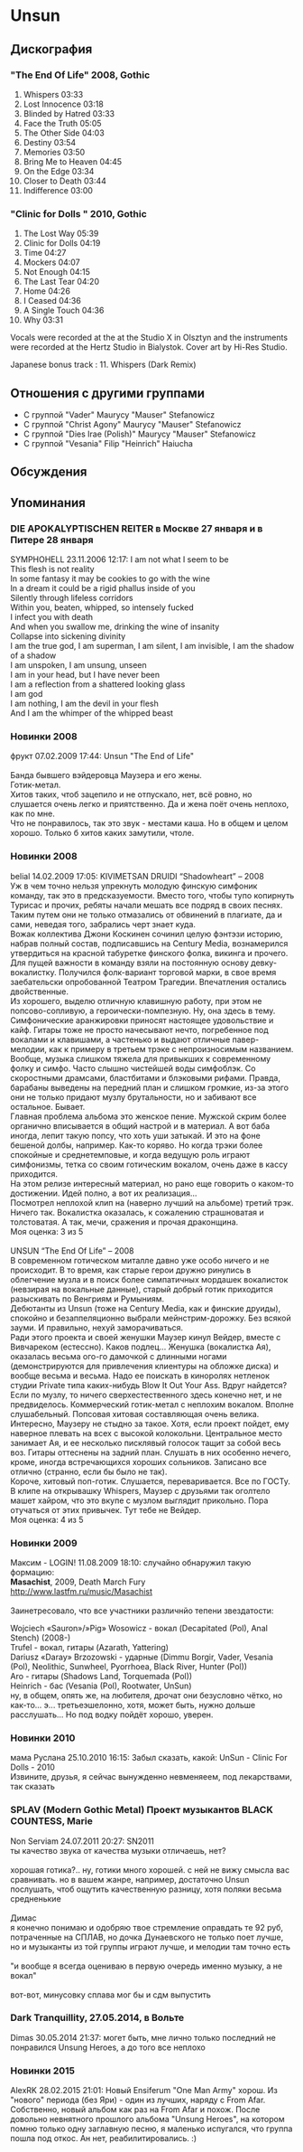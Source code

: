 # Unsun



## Дискография

### "The End Of Life" 2008, Gothic

1. Whispers 03:33
2. Lost Innocence 03:18
3. Blinded by Hatred 03:33
4. Face the Truth 05:05
5. The Other Side 04:03
6. Destiny 03:54
7. Memories 03:50
8. Bring Me to Heaven 04:45
9. On the Edge 03:34
10. Closer to Death 03:44
11. Indifference 03:00 

### "Clinic for Dolls " 2010, Gothic

1. The Lost Way 05:39  
2. Clinic for Dolls 04:19  
3. Time 04:27  
4. Mockers 04:07  
5. Not Enough 04:15  
6. The Last Tear 04:20  
7. Home 04:26  
8. I Ceased 04:36  
9. A Single Touch 04:36  
10. Why 03:31 


Vocals were recorded at the at the Studio X in Olsztyn and the instruments were
recorded at the Hertz Studio in Bialystok.
Cover art by Hi-Res Studio.

Japanese bonus track :
11. Whispers (Dark Remix) 


## Отношения с другими группами

* C группой "Vader" Maurycy "Mauser" Stefanowicz
* C группой "Christ Agony" Maurycy "Mauser" Stefanowicz
* C группой "Dies Irae (Polish)" Maurycy "Mauser" Stefanowicz
* C группой "Vesania" Filip "Heinrich" Haіucha 

## Обсуждения


## Упоминания

### DIE APOKALYPTISCHEN REITER в Москве 27 января и в Питере 28 января

SYMPHOHELL 23.11.2006 12:17:
I am not what I seem to be<BR>This flesh is not reality<BR>In some fantasy it may be cookies to go with the wine<BR>In a dream it could be a rigid phallus inside of you<BR>Silently through lifeless corridors<BR>Within you, beaten, whipped, so intensely fucked<BR>I infect you with death<BR>And when you swallow me, drinking the wine of insanity<BR>Collapse into sickening divinity<BR>I am the true god, I am superman, I am silent, I am invisible, I am the shadow of a shadow<BR>I am unspoken, I am unsung, unseen<BR>I am in your head, but I have never been<BR>I am a reflection from a shattered looking glass<BR>I am god<BR>I am nothing, I am the devil in your flesh<BR>And I am the whimper of the whipped beast

### Новинки 2008

фрукт 07.02.2009 17:44:
Unsun "The End of Life"<BR><BR>Банда бывшего вэйдеровца Маузера и его жены.<BR>Готик-метал.<BR>Хитов таких, чтоб зацепило и не отпускало, нет, всё ровно, но слушается очень легко и приятственно. Да и жена поёт очень неплохо, как по мне.<BR>Что не понравилось, так это звук - местами каша. Но в общем и целом хорошо. Только б хитов каких замутили, чтоле.

### Новинки 2008

belial 14.02.2009 17:05:
KIVIMETSAN DRUIDI “Shadowheart” – 2008<BR>Уж в чем точно нельзя упрекнуть молодую финскую симфоник команду, так это в предсказуемости. Вместо того, чтобы тупо копирнуть Турисас и прочих, ребяты начали мешать все подряд в своих песнях. Таким путем они не только отмазались от обвинений в плагиате, да и сами, неведая того, забрались черт знает куда.  <BR>Вожак коллектива Джони Коскинен сочинил целую фэнтэзи историю, набрав полный состав, подписавшись на Century Media, вознамерился утвердиться на красной табуретке финского фолка, викинга и прочего. Для пущей важности в команду взяли на постоянную основу девку-вокалистку. Получился фолк-вариант торговой марки, в свое время заебательски опробованной Театром Трагедии. Впечатления остались двойственные.<BR>Из хорошего, выделю отличную клавишную работу, при этом не попсово-сопливую, а героически-помпезную. Ну, она здесь в тему. Симфонические аранжировки приносят настоящее удовольствие и кайф. Гитары тоже не просто начесывают нечто, погребенное под вокалами и клавишами, а частенько и выдают отличные павер-мелодии, как к примеру в третьем трэке с непроизносимым названием. Вообще, музыка слишком тяжела для привыкших к современному фолку и симфо. Часто слышно чистейшей воды симфоблэк. Со скоростными драмсами, бластбитами и блэковыми рифами. Правда, барабаны выведены на передний план и слишком громкие, из-за этого они не только придают музлу брутальности, но и забивают все остальное. Бывает. <BR>Главная проблема альбома это женское пение. Мужской скрим более органично вписывается в общий настрой и в материал. А вот баба иногда, лепит такую попсу, что хоть уши затыкай. И это на фоне бешеной долбы, например. Как-то коряво. Но когда трэки более спокойные и среднетемповые, и когда ведущую роль играют симфонизмы, тетка со своим готическим вокалом, очень даже в кассу приходится. <BR>На этом релизе интересный материал, но рано еще говорить о каком-то достижении. Идей полно, а вот их реализация…<BR>Посмотрел неплохой клип на (наверно лучший на альбоме) третий трэк. Ничего так. Вокалистка оказалась, к сожалению страшноватая и толстоватая. А так, мечи, сражения и прочая драконщина.  <BR>Моя оценка: 3 из 5<BR><BR>UNSUN “The End Of Life” – 2008<BR>В современном готическом миталле давно уже особо ничего и не происходит. В то время, как старые герои дружно ринулись в облегчение музла и в поиск более симпатичных мордашек вокалисток (невзирая на вокальные данные), старый добрый готик приходится разыскивать по Венгриям и Румыниям. <BR>Дебютанты из Unsun (тоже на Century Media, как и финские друиды), спокойно и безаппеляционно выбрали мейнстрим-дорожку. Без всякой зауми. И правильно, нехуй заморачиваться.<BR>Ради этого проекта и своей женушки Маузер кинул Вейдер, вместе с Вивчареком (естессно). Каков подлец… Женушка (вокалистка Ая), оказалась весьма ого-го дамочкой с длинными ногами (демонстрируются для привлечения клиентуры на обложке диска) и вообще весьма и весьма. Надо ее поискать в киноролях нетленок студии Private типа каких-нибудь Blow It Out Your Ass. Вдруг найдется? <BR>Если по музлу, то ничего сверхестественного здесь конечно нет, и не предвиделось. Коммерческий готик-метал с неплохим вокалом. Вполне слушабельный. Попсовая хитовая составляющая очень велика. Интересно, Маузеру не стыдно за такое. Хотя, если проект пойдет, ему наверное плевать на всех с высокой колокольни. Центральное место занимает Ая, и ее несколько писклявый голосок тащит за собой весь воз. Гитары оттеснены на задний план. Слушать в них особенно нечего, кроме, иногда встречающихся хороших сольников. Записано все отлично (странно, если бы было не так). <BR>Короче, хитовый поп-готик. Слушается, переваривается. Все по ГОСТу. <BR>В клипе на открывашку Whispers, Маузер с друзьями так оголтело машет хайром, что это вкупе с музлом выглядит прикольно. Пора отучаться от этих привычек. Тут тебе не Вейдер.<BR>Моя оценка: 4 из 5 <BR>

### Новинки 2009

Максим - LOGIN! 11.08.2009 18:10:
случайно обнаружил такую формацию:<BR><B>Masachist</B>, 2009, Death March Fury<BR><A HREF="http://www.lastfm.ru/music/Masachist" TARGET="_blank">http://www.lastfm.ru/music/Masachist</A><BR><BR>Заинетресовало, что все участники различнйо тепени звездатости:<DIV CLASS="quote">Wojciech «Sauron»/»Pig» Wosowicz - вокал (Decapitated (Pol), Anal Stench) (2008-)<BR>Trufel - вокал, гитары (Azarath, Yattering)<BR>Dariusz «Daray» Brzozowski - ударные (Dimmu Borgir, Vader, Vesania (Pol), Neolithic, Sunwheel, Pyorrhoea, Black River, Hunter (Pol))<BR>Aro - гитары (Shadows Land, Torquemada (Pol))<BR>Heinrich - бас (Vesania (Pol), Rootwater, UnSun)</DIV>ну, в общем, опять же, на любителя, дрочат они безусловно чётко, но как-то... э... третьеэшелонно, хотя, может быть, нужно дольше расслушать... Но под водку пойдёт хорошо, уверен.

### Новинки 2010

мама Руслана 25.10.2010 16:15:
Забыл сказать, какой: UnSun - Clinic For Dolls - 2010<BR>Извините, друзья, я сейчас вынужденно невменяеем, под лекарствами, так сказать

### SPLAV (Modern Gothic Metal) Проект музыкантов BLACK COUNTESS, Marie

Non Serviam 24.07.2011 20:27:
SN2011<BR>ты качество звука от качества музыки отличаешь, нет?<BR><BR>хорошая готика?.. ну, готики много хорошей. c ней не вижу смысла вас сравнивать. но в вашем жанре, например, достаточно Unsun послушать, чтоб ощутить качественную разницу, хотя поляки весьма средненькие<BR><BR>Димас<BR>я конечно понимаю и одобряю твое стремление оправдать те 92 руб, потраченные на СПЛАВ, но дочка Дунаевского не только поет лучше, но и музыканты из той группы играют лучше, и мелодии там точно есть<BR><BR>"и вообще я всегда оцениваю в первую очередь именно музыку, а не вокал"<BR><BR>вот-вот, минусовку сплава мог бы и сдм выпустить

### Dark Tranquillity, 27.05.2014, в Вольте

Dimas 30.05.2014 21:37:
могет быть, мне лично только последний не понравился Unsung Heroes, а до того все неплохо

### Новинки 2015

AlexRK 28.02.2015 21:01:
Новый Ensiferum "One Man Army" хорош. Из "нового" периода (без Яри) - один из лучших, наряду с From Afar. Собственно, новый альбом как раз на From Afar и похож. После довольно невнятного прошлого альбома "Unsung Heroes", на котором помню только одну заглавную песню, я маленько испугался, что группа пошла под откос. Ан нет, реабилитировались. :)

